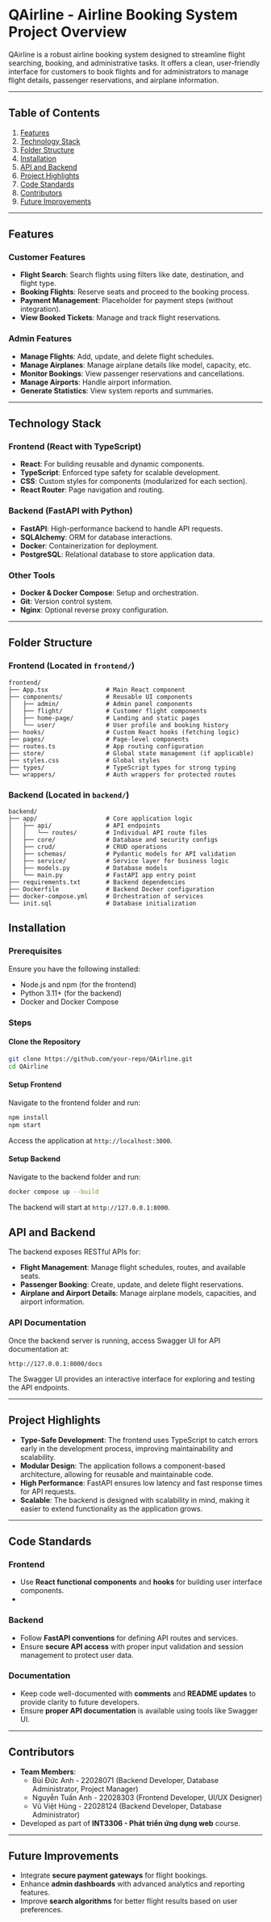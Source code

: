# QAirline - Airline Booking System Project Overview

QAirline is a robust airline booking system designed to streamline flight searching, booking, and administrative tasks. It offers a clean, user-friendly interface for customers to book flights and for administrators to manage flight details, passenger reservations, and airplane information.

---

## Table of Contents

1. [Features](#features)
2. [Technology Stack](#technology-stack)
3. [Folder Structure](#folder-structure)
4. [Installation](#installation)
5. [API and Backend](#api-and-backend)
6. [Project Highlights](#project-highlights)
7. [Code Standards](#code-standards)
8. [Contributors](#contributors)
9. [Future Improvements](#future-improvements)

---

## Features

### Customer Features

* **Flight Search**: Search flights using filters like date, destination, and flight type.
* **Booking Flights**: Reserve seats and proceed to the booking process.
* **Payment Management**: Placeholder for payment steps (without integration).
* **View Booked Tickets**: Manage and track flight reservations.

### Admin Features

* **Manage Flights**: Add, update, and delete flight schedules.
* **Manage Airplanes**: Manage airplane details like model, capacity, etc.
* **Monitor Bookings**: View passenger reservations and cancellations.
* **Manage Airports**: Handle airport information.
* **Generate Statistics**: View system reports and summaries.

---

## Technology Stack

### Frontend (React with TypeScript)

* **React**: For building reusable and dynamic components.
* **TypeScript**: Enforced type safety for scalable development.
* **CSS**: Custom styles for components (modularized for each section).
* **React Router**: Page navigation and routing.

### Backend (FastAPI with Python)

* **FastAPI**: High-performance backend to handle API requests.
* **SQLAlchemy**: ORM for database interactions.
* **Docker**: Containerization for deployment.
* **PostgreSQL**: Relational database to store application data.

### Other Tools

* **Docker & Docker Compose**: Setup and orchestration.
* **Git**: Version control system.
* **Nginx**: Optional reverse proxy configuration.

---

## Folder Structure

### Frontend (Located in `frontend/`)

```plaintext
frontend/
├── App.tsx                # Main React component
├── components/            # Reusable UI components
│   ├── admin/             # Admin panel components
│   ├── flight/            # Customer flight components
│   ├── home-page/         # Landing and static pages
│   └── user/              # User profile and booking history
├── hooks/                 # Custom React hooks (fetching logic)
├── pages/                 # Page-level components
├── routes.ts              # App routing configuration
├── store/                 # Global state management (if applicable)
├── styles.css             # Global styles
├── types/                 # TypeScript types for strong typing
└── wrappers/              # Auth wrappers for protected routes
```

### Backend (Located in `backend/`)

```plaintext
backend/
├── app/                   # Core application logic
│   ├── api/               # API endpoints
│   │   └── routes/        # Individual API route files
│   ├── core/              # Database and security configs
│   ├── crud/              # CRUD operations
│   ├── schemas/           # Pydantic models for API validation
│   ├── service/           # Service layer for business logic
│   ├── models.py          # Database models
│   └── main.py            # FastAPI app entry point
├── requirements.txt       # Backend dependencies
├── Dockerfile             # Backend Docker configuration
├── docker-compose.yml     # Orchestration of services
└── init.sql               # Database initialization
```

## Installation

### Prerequisites

Ensure you have the following installed:

* Node.js and npm (for the frontend)
* Python 3.11+ (for the backend)
* Docker and Docker Compose

### Steps

#### Clone the Repository

```bash
git clone https://github.com/your-repo/QAirline.git
cd QAirline
```

#### Setup Frontend

Navigate to the frontend folder and run:

```bash
npm install
npm start
```

Access the application at `http://localhost:3000`.

#### Setup Backend

Navigate to the backend folder and run:

```bash
docker compose up --build
```

The backend will start at `http://127.0.0.1:8000`.

## API and Backend

The backend exposes RESTful APIs for:

- **Flight Management**: Manage flight schedules, routes, and available seats.
- **Passenger Booking**: Create, update, and delete flight reservations.
- **Airplane and Airport Details**: Manage airplane models, capacities, and airport information.

### API Documentation

Once the backend server is running, access Swagger UI for API documentation at:

```text
http://127.0.0.1:8000/docs
```

The Swagger UI provides an interactive interface for exploring and testing the API endpoints.

---

## Project Highlights

- **Type-Safe Development**: The frontend uses TypeScript to catch errors early in the development process, improving maintainability and scalability.
- **Modular Design**: The application follows a component-based architecture, allowing for reusable and maintainable code.
- **High Performance**: FastAPI ensures low latency and fast response times for API requests.
- **Scalable**: The backend is designed with scalability in mind, making it easier to extend functionality as the application grows.

---

## Code Standards

### Frontend

- Use **React functional components** and **hooks** for building user interface components.
- 
### Backend

- Follow **FastAPI conventions** for defining API routes and services.
- Ensure **secure API access** with proper input validation and session management to protect user data.

### Documentation

- Keep code well-documented with **comments** and **README updates** to provide clarity to future developers.
- Ensure **proper API documentation** is available using tools like Swagger UI.

---

## Contributors

- **Team Members**:
  - Bùi Đức Anh - 22028071 (Backend Developer, Database Administrator, Project Manager)
  - Nguyễn Tuấn Anh - 22028303 (Frontend Developer, UI/UX Designer)
  - Vũ Việt Hùng - 22028124 (Backend Developer, Database Administrator)
- Developed as part of **INT3306 - Phát triển ứng dụng web** course.

---

## Future Improvements

- Integrate **secure payment gateways** for flight bookings.
- Enhance **admin dashboards** with advanced analytics and reporting features.
- Improve **search algorithms** for better flight results based on user preferences.
